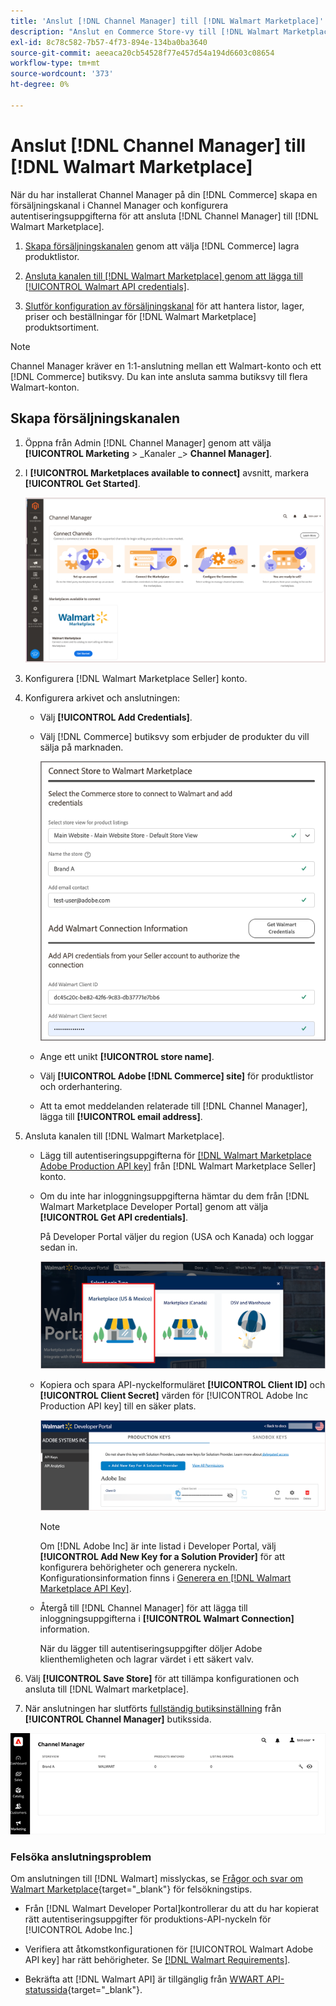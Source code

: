 ```yaml
---
title: 'Anslut [!DNL Channel Manager] till [!DNL Walmart Marketplace]'
description: "Anslut en Commerce Store-vy till [!DNL Walmart Marketplace] för att skapa en försäljningskanal för att hantera Commerce-produktlistor, lager, pris och order för Walmart Marketplace-försäljning."
exl-id: 8c78c582-7b57-4f73-894e-134ba0ba3640
source-git-commit: aeeaca20cb54528f77e457d54a194d6603c08654
workflow-type: tm+mt
source-wordcount: '373'
ht-degree: 0%

---
```


# Anslut [!DNL Channel Manager] till [!DNL Walmart Marketplace]

När du har installerat Channel Manager på din [!DNL Commerce] skapa en försäljningskanal i Channel Manager och konfigurera autentiseringsuppgifterna för att ansluta [!DNL Channel Manager] till [!DNL Walmart Marketplace].

1. [Skapa försäljningskanalen](#create-the-sales-channel) genom att välja [!DNL Commerce] lagra produktlistor.

1. [Ansluta kanalen till [!DNL Walmart Marketplace] genom att lägga till [!UICONTROL Walmart API credentials]](#connect-the-channel-to-walmart-marketplace).

1. [Slutför konfiguration av försäljningskanal](#complete-sales-channel-store-setup) för att hantera listor, lager, priser och beställningar för [!DNL Walmart Marketplace] produktsortiment.

>[!NOTE]
>
>Channel Manager kräver en 1:1-anslutning mellan ett Walmart-konto och ett [!DNL Commerce] butiksvy. Du kan inte ansluta samma butiksvy till flera Walmart-konton.

## Skapa försäljningskanalen

1. Öppna från Admin [!DNL Channel Manager] genom att välja **[!UICONTROL Marketing** > _Kanaler _> **Channel Manager]**.

1. I **[!UICONTROL Marketplaces available to connect]** avsnitt, markera **[!UICONTROL Get Started]**.

   ![Anslut nytt [!DNL Walmart] lagra till [!DNL Channel Manager]](assets/channel-manager-home.png)

1. Konfigurera [!DNL Walmart Marketplace Seller] konto.

1. Konfigurera arkivet och anslutningen:

   - Välj **[!UICONTROL Add Credentials]**.

   - Välj [!DNL Commerce] butiksvy som erbjuder de produkter du vill sälja på marknaden.

      ![Konfigurera anslutning mellan [!DNL Commerce] och [!DNL Walmart Marketplace] från [!DNL Channel Manager]](assets/configure-commerce-to-marketplace-connection.png)

   - Ange ett unikt **[!UICONTROL store name]**.

   - Välj **[!UICONTROL Adobe [!DNL Commerce] site]** för produktlistor och orderhantering.

   - Att ta emot meddelanden relaterade till [!DNL Channel Manager], lägga till **[!UICONTROL email address]**.

1. Ansluta kanalen till [!DNL Walmart Marketplace].

   - Lägg till autentiseringsuppgifterna för [[!DNL Walmart Marketplace Adobe Production API key]](walmart-requirements.md#generate-a-walmart-marketplace-production-api-key) från [!DNL Walmart Marketplace Seller] konto.

   - Om du inte har inloggningsuppgifterna hämtar du dem från [!DNL Walmart Marketplace Developer Portal] genom att välja **[!UICONTROL Get API credentials]**.

      På Developer Portal väljer du region (USA och Kanada) och loggar sedan in.

      ![[!DNL Walmart Marketplace] kontoinloggning](assets/walmart-marketplace-login-page.png)

   - Kopiera och spara API-nyckelformuläret **[!UICONTROL Client ID]** och **[!UICONTROL Client Secret]** värden för [!UICONTROL Adobe Inc Production API key] till en säker plats.

      ![[!DNL Walmart Marketplace API key] konfigurationssida](assets/walmart-api-key-management-form.png)

      >[!NOTE]
      >
      >Om [!DNL Adobe Inc] är inte listad i Developer Portal, välj **[!UICONTROL Add New Key for a Solution Provider]** för att konfigurera behörigheter och generera nyckeln. Konfigurationsinformation finns i [Generera en [!DNL Walmart Marketplace API Key]](walmart-requirements.md#generate-a-walmart-marketplace-api-key).

   - Återgå till [!DNL Channel Manager] för att lägga till inloggningsuppgifterna i **[!UICONTROL Walmart Connection]** information.

      När du lägger till autentiseringsuppgifter döljer Adobe klienthemligheten och lagrar värdet i ett säkert valv.

1. Välj **[!UICONTROL Save Store]** för att tillämpa konfigurationen och ansluta till [!DNL Walmart marketplace].

1. När anslutningen har slutförts [fullständig butiksinställning](complete-sales-channel-store-setup.md) från **[!UICONTROL Channel Manager]** butikssida.

![Konfigurera första butik](assets/channel-manager-setup-first-store.png)

### Felsöka anslutningsproblem

Om anslutningen till [!DNL Walmart] misslyckas, se [Frågor och svar om Walmart Marketplace](https://developer.walmart.com/faq/us/faq-auth/){target="_blank"} för felsökningstips.

- Från [!DNL Walmart Developer Portal]kontrollerar du att du har kopierat rätt autentiseringsuppgifter för produktions-API-nyckeln för [!UICONTROL Adobe Inc.]

- Verifiera att åtkomstkonfigurationen för [!UICONTROL Walmart Adobe API key] har rätt behörigheter. Se [[!DNL Walmart Requirements]](walmart-requirements.md##generate-a-walmart-marketplace-api-key).

- Bekräfta att [!DNL Walmart API] är tillgänglig från [WWART API-statussida](https://developer.walmart.com/us/whats-new/new-api-status-information-now-available/){target="_blank"}.

